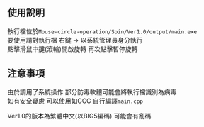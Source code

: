 ## **使用說明**
執行檔位於`Mouse-circle-operation/Spin/Ver1.0/output/main.exe`  
要使用請對執行檔 右鍵 -> 以系統管理員身分執行  
點擊滑鼠中鍵(滾輪)開啟旋轉 再次點擊暫停旋轉

## **注意事項**
由於調用了系統操作 部分防毒軟體可能會將執行檔識別為病毒  
如有安全疑慮 可以使用如GCC 自行編譯`main.cpp`  

Ver1.0的版本為繁體中文(以BIG5編碼) 可能會有亂碼
